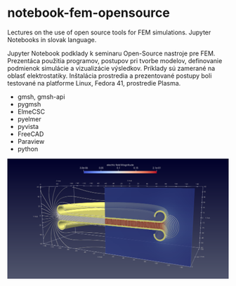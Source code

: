 # notebook-fem-opensource

Lectures on the use of open source tools for FEM simulations. 
Jupyter Notebooks in slovak language.

Jupyter Notebook podklady k seminaru Open-Source nastroje pre FEM. Prezentáca použitia programov, postupov pri tvorbe modelov, definovanie podmienok simulácie a vizualizácie výsledkov. Príklady sú zamerané na oblasť elektrostatiky. Inštalácia prostredia a prezentované postupy boli testované na platforme Linux, Fedora 41, prostredie Plasma.

* gmsh, gmsh-api
* pygmsh
* ElmeCSC
* pyelmer
* pyvista
* FreeCAD
* Paraview
* python


![priklad](./img/pw_03.png)

